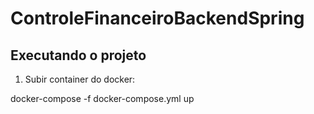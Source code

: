 # ControleFinanceiroBackendSpring

## Executando o projeto

1. Subir container do docker:

docker-compose -f docker-compose.yml up

